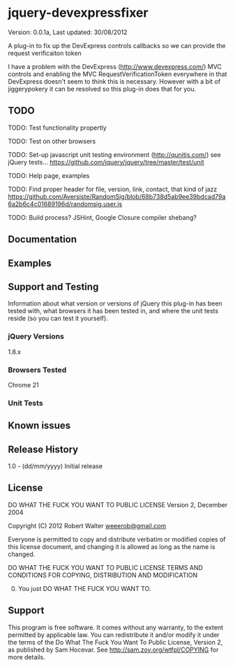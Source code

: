 # jquery-devexpressfixer #

Version: 0.0.1a, Last updated: 30/08/2012

A plug-in to fix up the DevExpress controls callbacks so we can provide the request verificaiton token

I have a problem with the DevExpress (http://www.devexpress.com/) MVC controls and enabling the MVC RequestVerificationToken everywhere in that DevExpress doesn't seem to think this is necessary. However with a bit of jiggerypokery it can be resolved so this plug-in does that for you. 

## TODO ##

TODO: Test functionality propertly

TODO: Test on other browsers

TODO: Set-up javascript unit testing environment (http://qunitjs.com/) see jQuery tests... https://github.com/jquery/jquery/tree/master/test/unit

TODO: Help page, examples

TODO: Find proper header for file, version, link, contact, that kind of jazz
https://github.com/Aversiste/RandomSig/blob/68b738d5ab9ee39bdcad79a6a2b6c4c01689196d/randomsig.user.js

TODO: Build process? JSHint, Google Closure compiler shebang?

## Documentation ##


## Examples ##


## Support and Testing ##
Information about what version or versions of jQuery this plug-in has been
tested with, what browsers it has been tested in, and where the unit tests
reside (so you can test it yourself).

### jQuery Versions ###
1.8.x

### Browsers Tested ###
Chrome 21

### Unit Tests ###

## Known issues ##

## Release History ##

1.0   - (dd/mm/yyyy) Initial release


## License ##
DO WHAT THE FUCK YOU WANT TO PUBLIC LICENSE
Version 2, December 2004

Copyright (C) 2012 Robert Walter <weeerob@gmail.com>

Everyone is permitted to copy and distribute verbatim or modified
copies of this license document, and changing it is allowed as long
as the name is changed.

DO WHAT THE FUCK YOU WANT TO PUBLIC LICENSE
TERMS AND CONDITIONS FOR COPYING, DISTRIBUTION AND MODIFICATION

0. You just DO WHAT THE FUCK YOU WANT TO.

## Support ##
This program is free software. It comes without any warranty, to
the extent permitted by applicable law. You can redistribute it
and/or modify it under the terms of the Do What The Fuck You Want
To Public License, Version 2, as published by Sam Hocevar. See
http://sam.zoy.org/wtfpl/COPYING for more details.